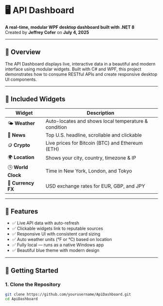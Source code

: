 # 🖥️ API Dashboard

**A real-time, modular WPF desktop dashboard built with .NET 8**  
Created by **Jeffrey Cofer** on **July 4, 2025**



---

## 🌟 Overview

The API Dashboard displays live, interactive data in a beautiful and modern interface using modular widgets. Built with C# and WPF, this project demonstrates how to consume RESTful APIs and create responsive desktop UI components.

---

## 🧩 Included Widgets

| Widget           | Description                                      |
|------------------|--------------------------------------------------|
| 🌤 **Weather**     | Auto-locates and shows local temperature & condition |
| 📰 **News**        | Top U.S. headline, scrollable and clickable     |
| 🪙 **Crypto**      | Live prices for Bitcoin (BTC) and Ethereum (ETH) |
| 🌍 **Location**    | Shows your city, country, timezone & IP         |
| 🕒 **World Clock** | Time in New York, London, and Tokyo             |
| 💱 **Currency FX** | USD exchange rates for EUR, GBP, and JPY        |

---

## 🎯 Features

- ✅ Live API data with auto-refresh
- ✅ Clickable widgets link to reputable sources
- ✅ Responsive UI with consistent card sizing
- ✅ Auto weather units (°F or °C) based on location
- ✅ Fully local — runs as a native Windows app
- ✅ Beautiful blue theme with modern design

---

## 🚀 Getting Started

### 1. Clone the Repository
```bash
git clone https://github.com/yourusername/ApiDashboard.git
cd ApiDashboard
